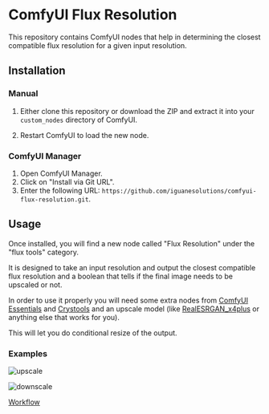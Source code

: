 # ComfyUI Flux Resolution

This repository contains ComfyUI nodes that help in determining the closest compatible flux resolution for a given input resolution.

## Installation

### Manual

1. Either clone this repository or download the ZIP and extract it into your `custom_nodes` directory of ComfyUI.

2. Restart ComfyUI to load the new node.

### ComfyUI Manager

1. Open ComfyUI Manager.
2. Click on "Install via Git URL".
3. Enter the following URL: `https://github.com/iguanesolutions/comfyui-flux-resolution.git`.

## Usage

Once installed, you will find a new node called "Flux Resolution" under the "flux tools" category.

It is designed to take an input resolution and output the closest compatible flux resolution and a boolean that tells if the final image needs to be upscaled or not.

In order to use it properly you will need some extra nodes from [ComfyUI Essentials](https://github.com/cubiq/ComfyUI_essentials) and [Crystools](https://github.com/crystian/ComfyUI-Crystools) and an upscale model (like [RealESRGAN_x4plus](https://openmodeldb.info/models/4x-realesrgan-x4plus) or anything else that works for you).

This will let you do conditional resize of the output.

### Examples

![upscale](example_upscale.png)

![downscale](example_downscale.png)

[Workflow](example_workflow.json)
